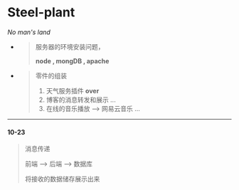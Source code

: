 # Steel-plant
*No man's land*

- > 服务器的环境安装问题，
  >
  > **node , mongDB , apache**

- > 零件的组装
  >
  > 1. 天气服务插件 **over**
  > 2. 博客的消息转发和展示 ...
  > 3. 在线的音乐播放 --> 网易云音乐 ...

------

#### 10-23

> 消息传递
>
> 前端 --> 后端 --> 数据库
>
> 将接收的数据储存展示出来